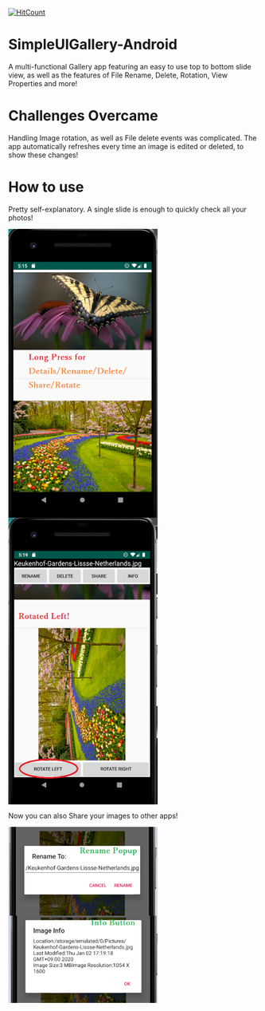 [![HitCount](http://hits.dwyl.com/parthnan/SimpleUIGallery-Android.svg)](http://hits.dwyl.com/parthnan/SimpleUIGallery-Android)
# SimpleUIGallery-Android
A multi-functional Gallery app featuring an easy to use top to bottom slide view, as well as the features of File Rename, Delete, Rotation, View Properties and more!

# Challenges Overcame
Handling Image rotation, as well as File delete events was complicated. The app automatically refreshes every time an image is edited or deleted, to show these changes!

# How to use
Pretty self-explanatory. A single slide is enough to quickly check all your photos! 

<img src="https://raw.githubusercontent.com/parthnan/SimpleUIGallery-Android/master/images/galleryhome.png" width="300px" align="middle">      <img src="https://raw.githubusercontent.com/parthnan/SimpleUIGallery-Android/master/images/rotated.png" width="300px" align="middle">

Now you can also Share your images to other apps!

<img src="https://raw.githubusercontent.com/parthnan/SimpleUIGallery-Android/master/images/rename.png" width="300px" align="middle">      <img src="https://raw.githubusercontent.com/parthnan/SimpleUIGallery-Android/master/images/imginfo.png" width="300px" align="middle">


